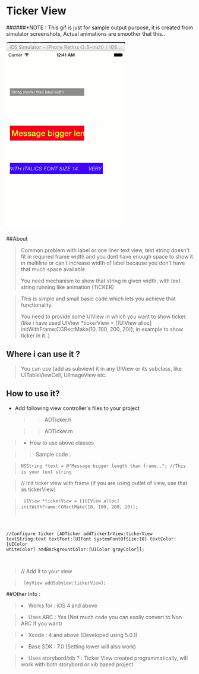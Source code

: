 Ticker View
===========

######*NOTE : This gif is just for sample output purpose, it is created from simulator screenshots, Actual animations are smoother that this..

![      ](\GIF_OF_SAMPLE_OUTPUT.gif "")




##About 

><p>Common problem  with label or one liner text view, text string doesn't fit in required frame width and you dont have enough space to show it in multiline or can't increase width of label because you don't have that much space available.
><p> You need mechanism to show that string in given width, with text string running like animation (TICKER)

><p>This  is simple and small basic code which lets you achieve that functionality. 
><p>You need to provide some UIView in which you want to show ticker. (like i have used UIView *tickerView = [[UIView alloc] initWithFrame:CGRectMake(10, 100, 200, 20)]; in example to show ticker in it..)

## Where i can use it ?

>You can use (add as subview) it in any UIView or its subclass, like UITableViewCell, UIImageView etc.







How to use it?
-------------

>
* Add following view controller's files to your project 

   >>ADTicker.h
   
   >>ADTicker.m

>* How to use above classes 
   
   >>Sample code :
   
   ><pre><code>NSString *text = @"Message bigger length than frame.."; //This is your text string</code></pre>

  > // Init ticker view with frame (if you are using outlet of view, use that as tickerView)
   
   ><pre><code> UIView *tickerView = [[UIView alloc] initWithFrame:CGRectMake(10, 100, 200, 20)];

//Configure ticker
[ADTicker addTickerInView:tickerView
                                 textString:text
                                   textFont:[UIFont systemFontOfSize:10]
                                  textColor:[UIColor whiteColor]
                         andBackgrountColor:[UIColor grayColor]];

</code></pre>
                                                                          
  >// Add it to your view
  
  ><pre><code> [myView addSubview:tickerView];</code></pre>

##Other Info : 


><li>Works for : iOS 4 and above</li>

><li>Uses ARC : Yes (Not much code you can easily convert to Non ARC if you want)</li>

><li>Xcode : 4 and above (Developed using 5.0.1)</li>

><li>Base SDK : 7.0 (Setting lower will also work)</li>

><li>Uses storybord/xib ? : Ticker View created programmatically, will work with both storybord or xib based project</li>




